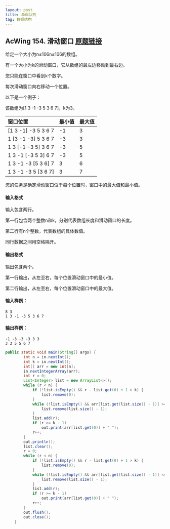 ```yaml
---
layout: post
title: 单调队列
tag: 数据结构
---
```


## AcWing 154. 滑动窗口   [原题链接](https://www.acwing.com/problem/content/156/)

给定一个大小为n≤106n≤106的数组。

有一个大小为k的滑动窗口，它从数组的最左边移动到最右边。

您只能在窗口中看到k个数字。

每次滑动窗口向右移动一个位置。

以下是一个例子：

该数组为[1 3 -1 -3 5 3 6 7]，k为3。

| 窗口位置            | 最小值 | 最大值 |
| :------------------ | :----- | :----- |
| [1 3 -1] -3 5 3 6 7 | -1     | 3      |
| 1 [3 -1 -3] 5 3 6 7 | -3     | 3      |
| 1 3 [-1 -3 5] 3 6 7 | -3     | 5      |
| 1 3 -1 [-3 5 3] 6 7 | -3     | 5      |
| 1 3 -1 -3 [5 3 6] 7 | 3      | 6      |
| 1 3 -1 -3 5 [3 6 7] | 3      | 7      |

您的任务是确定滑动窗口位于每个位置时，窗口中的最大值和最小值。

#### 输入格式

输入包含两行。

第一行包含两个整数n和k，分别代表数组长度和滑动窗口的长度。

第二行有n个整数，代表数组的具体数值。

同行数据之间用空格隔开。

#### 输出格式

输出包含两个。

第一行输出，从左至右，每个位置滑动窗口中的最小值。

第二行输出，从左至右，每个位置滑动窗口中的最大值。

#### 输入样例：

```
8 3
1 3 -1 -3 5 3 6 7
```

#### 输出样例：

```
-1 -3 -3 -3 3 3
3 3 5 5 6 7
```

```java
public static void main(String[] args) {
        int n = in.nextInt();
        int k = in.nextInt();
        int[] arr = new int[n];
        in.nextIntegerArray(arr);
        int r = 0;
        List<Integer> list = new ArrayList<>();
        while (r < n) {
            if (!list.isEmpty() && r - list.get(0) + 1 > k) {
                list.remove(0);
            }
            while (!list.isEmpty() && arr[list.get(list.size() - 1)] >= arr[r]) {
                list.remove(list.size() - 1);
            }
            list.add(r);
            if (r >= k - 1)
                out.print(arr[list.get(0)] + " ");
            r++;
        }
        out.println();
        list.clear();
        r = 0;
        while (r < n) {
            if (!list.isEmpty() && r - list.get(0) + 1 > k) {
                list.remove(0);
            }
            while (!list.isEmpty() && arr[list.get(list.size() - 1)] <= arr[r]) {
                list.remove(list.size() - 1);
            }
            list.add(r);
            if (r >= k - 1)
                out.print(arr[list.get(0)] + " ");
            r++;
        }
        out.flush();
        out.close();
    }
```

